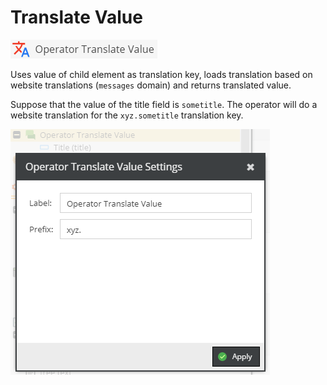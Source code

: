 # Translate Value

![Symbol](../../../img/gridconfig/operator_translatevalue_symbol.png)

Uses value of child element as translation key, loads translation based on website translations
(`messages` domain) and returns translated value. 

Suppose that the value of the title field is `sometitle`. The operator will do a website translation for the `xyz.sometitle` translation key. 

![Sample](../../../img/gridconfig/operator_translatevalue_sample.png)

